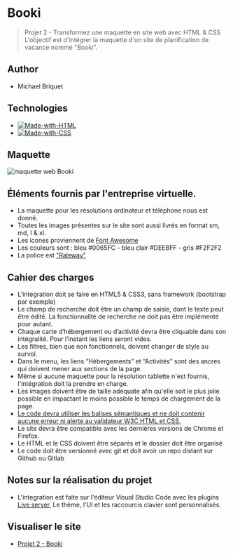 # Booki
> Projet 2 - Transformez une maquette en site web avec HTML & CSS
L'objectif est d'intégrer la maquette d'un site de planification de vacance nommé "Booki".

## Author 

- Michael Briquet

## Technologies

- [![Made-with-HTML](https://img.shields.io/badge/Made%20with-HTML-orange)](https://developer.mozilla.org/fr/docs/Web/HTML)
- [![Made-with-CSS](https://img.shields.io/badge/Made%20with-CSS-darkviolet)](https://developer.mozilla.org/fr/docs/Web/CSS)

## Maquette 
![maquette web Booki](https://github.com/Michaelbr-Dev/OCR-Project-2/blob/main/images/github/desktop-gh.png)

## Éléments fournis par l'entreprise virtuelle.
- La maquette pour les résolutions ordinateur et téléphone nous est donné.
- Toutes les images présentes sur le site sont aussi livrés en format sm, md, l & xl.
- Les icones proviennent de [Font Awesome](https://fontawesome.com/)
- Les couleurs sont : bleu #0065FC - bleu clair #DEEBFF - gris #F2F2F2
- La police est ["Raleway"](https://fonts.google.com/specimen/Raleway)

## Cahier des charges
- L'integration doit se faire en HTML5 & CSS3, sans framework (bootstrap par exemple)
- Le champ de recherche doit être un champ de saisie, dont le texte peut être édité. La fonctionnalité de recherche ne doit pas être implémenté pour autant.
- Chaque carte d’hébergement ou d’activité devra être cliquable dans son intégralité. Pour l’instant les liens seront vides.
- Les filtres, bien que non fonctionnels, doivent changer de style au survol.
- Dans le menu, les liens “Hébergements” et “Activités” sont des ancres qui doivent mener aux sections de la page.
- Même si aucune maquette pour la résolution tablette n'est fournis, l'intégration doit la prendre en charge.
- Les images doivent être de taille adéquate afin qu'elle soit le plus jolie possible en impactant le moins possible le temps de chargement de la page.
- [Le code devra utiliser les balises sémantiques et ne doit contenir aucune erreur ni alerte au validateur W3C HTML et CSS.](https://validator.w3.org/nu/?doc=https%3A%2F%2Fmathisbarre.github.io%2FMathisBarre_2_14102020%2F)
- Le site devra être compatible avec les dernières versions de Chrome et Firefox.
- Le HTML et le CSS doivent être séparés et le dossier doit être organisé
- Le code doit être versionné avec git et doit avoir un repo distant sur Github ou Gitlab

## Notes sur la réalisation du projet
- L'integration est faite sur l'éditeur Visual Studio Code avec les plugins [Live server](https://marketplace.visualstudio.com/items?itemName=ritwickdey.LiveServer), Le thème, l'UI et les raccourcis clavier sont personnalisés.

## Visualiser le site
- [Projet 2 - Booki](https://michaelbr-dev.github.io/OCR-Project-2/)
